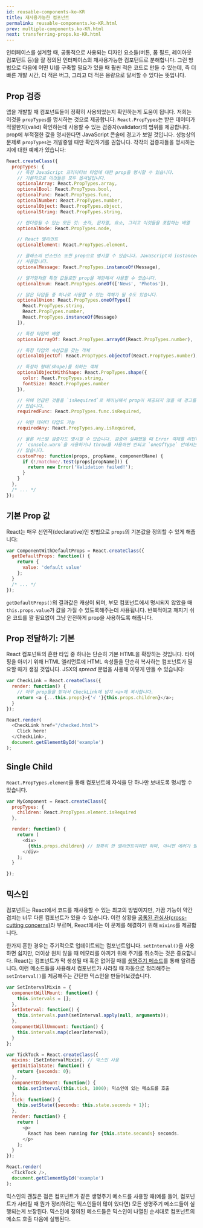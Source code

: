 ```yaml
---
id: reusable-components-ko-KR
title: 재사용가능한 컴포넌트
permalink: reusable-components.ko-KR.html
prev: multiple-components.ko-KR.html
next: transferring-props.ko-KR.html
---
```


인터페이스를 설계할 때, 공통적으로 사용되는 디자인 요소들(버튼, 폼 필드, 레이아웃 컴포턴트 등)을 잘 정의된 인터페이스의 재사용가능한 컴포턴트로 분해합니다. 그런 방법으로 다음에 어떤 UI를 구축할 필요가 있을 때 훨씬 적은 코드로 만들 수 있는데, 즉 더 빠른 개발 시간, 더 적은 버그, 그리고 더 적은 용량으로 달서할 수 있다는 뜻입니다.

## Prop 검증

앱을 개발할 때 컴포넌트들이 정확히 사용되었는지 확인하는게 도움이 됩니다. 저희는 이것을 `propTypes`를 명시하는 것으로 제공합니다. `React.PropTypes`는 받은 데이터가 적절한지(valid) 확인하는데 사용할 수 있는 검증자(validator)의 범위를 제공합니다. prop에 부적절한 값을 명시한다면 JavaScript 콘솔에 경고가 보일 것입니다. 성능상의 문제로 `propTypes`는 개발중일 때만 확인하기를 권합니다. 각각의 검증자들을 명시하는지에 대한 예제가 있습니다:

```javascript
React.createClass({
  propTypes: {
    // 특정 JavaScript 프리미티브 타입에 대한 prop을 명시할 수 있습니다.
    // 기본적으로 이것들은 모두 옵셔널입니다.
    optionalArray: React.PropTypes.array,
    optionalBool: React.PropTypes.bool,
    optionalFunc: React.PropTypes.func,
    optionalNumber: React.PropTypes.number,
    optionalObject: React.PropTypes.object,
    optionalString: React.PropTypes.string,

    // 렌더링될 수 있는 모든 것: 숫자, 문자열, 요소, 그리고 이것들을 포함하는 배열
    optionalNode: React.PropTypes.node,

    // React 엘리먼트
    optionalElement: React.PropTypes.element,

    // 클래스의 인스턴스 또한 prop으로 명시할 수 있습니다. JavaScript의 instanceof 연산자를 
    // 사용합니다.
    optionalMessage: React.PropTypes.instanceOf(Message),

    // 열거형처럼 특정 값들로만 prop을 제한해서 사용할 수 있습니다.
    optionalEnum: React.PropTypes.oneOf(['News', 'Photos']),

    // 많은 타입들 중 하나로 사용할 수 있는 객체가 될 수도 있습니다.
    optionalUnion: React.PropTypes.oneOfType([
      React.PropTypes.string,
      React.PropTypes.number,
      React.PropTypes.instanceOf(Message)
    ]),

    // 특정 타입의 배열
    optionalArrayOf: React.PropTypes.arrayOf(React.PropTypes.number),

    // 특정 타입의 속성값을 갖는 객체
    optionalObjectOf: React.PropTypes.objectOf(React.PropTypes.number),

    // 특정하 형태(shape)를 취하는 객체
    optionalObjectWithShape: React.PropTypes.shape({
      color: React.PropTypes.string,
      fontSize: React.PropTypes.number
    }),

    // 위에 언급된 것들을 `isRequired`로 체이닝해서 prop이 제공되지 않을 때 경고를 띄우도록 할 수도
    // 있습니다.
    requiredFunc: React.PropTypes.func.isRequired,

    // 어떤 데이터 타입도 가능
    requiredAny: React.PropTypes.any.isRequired,

    // 물론 커스텀 검증자도 명시할 수 있습니다. 검증이 실패했을 때 Error 객체를 리턴해야합니다. 
    // `console.warn`을 사용하거나 throw를 사용하면 안되고 `oneOfType` 안에서는 작동하지
    // 않습니다.
    customProp: function(props, propName, componentName) {
      if (!/matchme/.test(props[propName])) {
        return new Error('Validation failed!');
      }
    }
  },
  /* ... */
});
```


## 기본 Prop 값

React는 매우 선언적(declarative)인 방법으로 `props`의 기본값을 정의할 수 있게 해줍니다:

```javascript
var ComponentWithDefaultProps = React.createClass({
  getDefaultProps: function() {
    return {
      value: 'default value'
    };
  }
  /* ... */
});
```

`getDefaultProps()`의 결과값은 캐싱이 되며, 부모 컴포넌트에서 명시되지 않았을 때 `this.props.value`가 값을 가질 수 있도록해주는데 사용됩니다. 반복적이고 깨지기 쉬운 코드를 짤 필요없이 그냥 안전하게 prop을 사용하도록 해줍니다.

## Prop 전달하기: 기본

React 컴포넌트의 흔한 타입 중 하나는 단순히 기본 HTML을 확장하는 것입니다. 타이핑을 아끼기 위해 HTML 엘리먼트에 HTML 속성들을 단순히 복사하는 컴포넌트가 필요할 때가 생길 것입니다. JSX의 _spread_ 문법을 사용해 이렇게 만들 수 있습니다:

```javascript
var CheckLink = React.createClass({
  render: function() {
    // 아무 prop들을 받아서 CheckLink에 넘겨 <a>에 복사합니다.
    return <a {...this.props}>{'√ '}{this.props.children}</a>;
  }
});

React.render(
  <CheckLink href="/checked.html">
    Click here!
  </CheckLink>,
  document.getElementById('example')
);
```

## Single Child

`React.PropTypes.element`을 통해 컴포넌트에 자식을 단 하나만 보내도록 명시할 수 있습니다.

```javascript
var MyComponent = React.createClass({
  propTypes: {
    children: React.PropTypes.element.isRequired
  },

  render: function() {
    return (
      <div>
        {this.props.children} // 정확히 한 엘리먼트여야만 하며, 아니면 에러가 발생합니다.
      </div>
    );
  }

});
```

## 믹스인

컴포넌트는 React에서 코드를 재사용할 수 있는 최고의 방법이지만, 가끔 기능이 약간 겹치는 너무 다른 컴포넌트가 있을 수 있습니다. 이런 상황을 [공통된 관심사(cross-cutting concerns)](http://en.wikipedia.org/wiki/Cross-cutting_concern)라 부르며, React에서는 이 문제를 해결하기 위해 `mixins`를 제공합니다.

한가지 흔한 경우는 주기적으로 업데이트되는 컴포넌트입니다. `setInterval()`을 사용하면 쉽지만, 더이상 원치 않을 때 메모리를 아끼기 위해 주기를 취소하는 것은 중요합니다. React는 컴포넌트가 막 생성될 때 혹은 없어질 때를 [생명주기 메소드](/react/docs/working-with-the-browser.html#component-lifecycle)를 통해 알려줍니다. 이런 메소드들을 사용해서 컴포넌트가 사라질 때 자동으로 정리해주는 `setInterval()`를 제공해주는 간단한 믹스인을 만들어보겠습니다.

```javascript
var SetIntervalMixin = {
  componentWillMount: function() {
    this.intervals = [];
  },
  setInterval: function() {
    this.intervals.push(setInterval.apply(null, arguments));
  },
  componentWillUnmount: function() {
    this.intervals.map(clearInterval);
  }
};

var TickTock = React.createClass({
  mixins: [SetIntervalMixin], // 믹스인 사용
  getInitialState: function() {
    return {seconds: 0};
  },
  componentDidMount: function() {
    this.setInterval(this.tick, 1000); 믹스인에 있는 메소드를 호출
  },
  tick: function() {
    this.setState({seconds: this.state.seconds + 1});
  },
  render: function() {
    return (
      <p>
        React has been running for {this.state.seconds} seconds.
      </p>
    );
  }
});

React.render(
  <TickTock />,
  document.getElementById('example')
);
```

믹스인의 괜찮은 점은 컴포넌트가 같은 생명주기 메소드를 사용할 때(예를 들어, 컴포넌트가 사라질 때 뭔가 정리하려는 믹스인들이 많이 있다면) 모든 생명주기 메소드들이 실행되는게 보장된다. 믹스인에 정의된 메소드들은 믹스인이 나열된 순서대로 컴포넌트의 메소드 호출 다음에 실행된다.